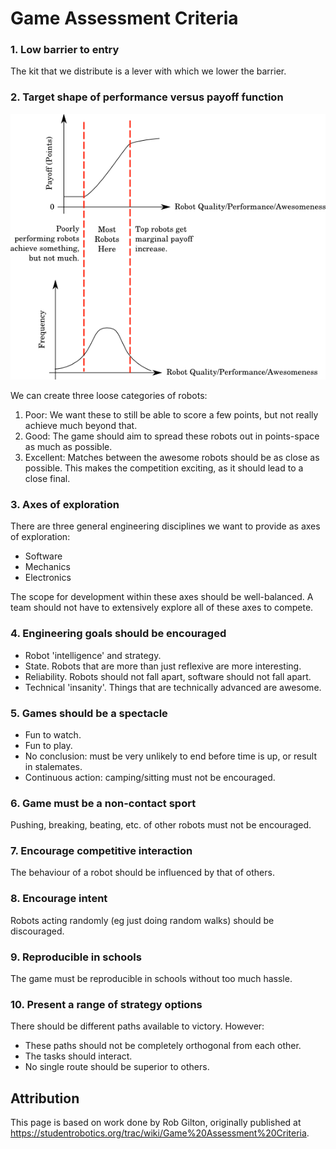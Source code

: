 # Game Assessment Criteria

### 1. Low barrier to entry

The kit that we distribute is a lever with which we lower the barrier.

### 2. Target shape of performance versus payoff function

![Performance vs Payoff](./perf-vs-payoff.png)

We can create three loose categories of robots:

1. Poor: We want these to still be able to score a few points, but not really achieve much beyond that.
2. Good: The game should aim to spread these robots out in points-space as much as possible.
3. Excellent: Matches between the awesome robots should be as close as possible. This makes the competition exciting, as it should lead to a close final.

### 3. Axes of exploration

There are three general engineering disciplines we want to provide as axes of exploration:

- Software
- Mechanics
- Electronics

The scope for development within these axes should be well-balanced. A team should not have to extensively explore all of these axes to compete.

### 4. Engineering goals should be encouraged

- Robot 'intelligence' and strategy.
- State. Robots that are more than just reflexive are more interesting.
- Reliability. Robots should not fall apart, software should not fall apart.
- Technical 'insanity'. Things that are technically advanced are awesome.

### 5. Games should be a spectacle

- Fun to watch.
- Fun to play.
- No conclusion: must be very unlikely to end before time is up, or result in stalemates.
- Continuous action: camping/sitting must not be encouraged.

### 6. Game must be a non-contact sport

Pushing, breaking, beating, etc. of other robots must not be encouraged.

### 7. Encourage competitive interaction

The behaviour of a robot should be influenced by that of others.

### 8. Encourage intent

Robots acting randomly (eg just doing random walks) should be discouraged.

### 9. Reproducible in schools

The game must be reproducible in schools without too much hassle.

### 10. Present a range of strategy options

There should be different paths available to victory. However:

- These paths should not be completely orthogonal from each other.
- The tasks should interact.
- No single route should be superior to others.

## Attribution

This page is based on work done by Rob Gilton, originally published at https://studentrobotics.org/trac/wiki/Game%20Assessment%20Criteria.
